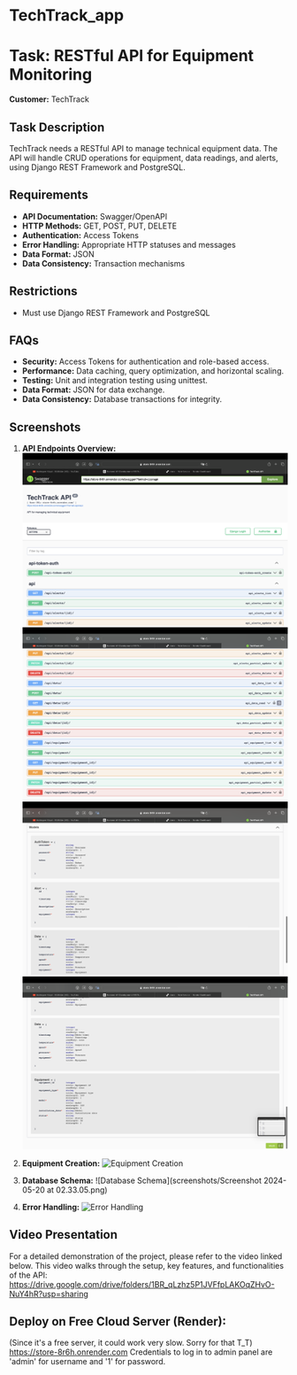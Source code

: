 # TechTrack_app
# Task: RESTful API for Equipment Monitoring

**Customer:** TechTrack

## Task Description

TechTrack needs a RESTful API to manage technical equipment data. The API will handle CRUD operations for equipment, data readings, and alerts, using Django REST Framework and PostgreSQL.

## Requirements

- **API Documentation:** Swagger/OpenAPI
- **HTTP Methods:** GET, POST, PUT, DELETE
- **Authentication:** Access Tokens
- **Error Handling:** Appropriate HTTP statuses and messages
- **Data Format:** JSON
- **Data Consistency:** Transaction mechanisms

## Restrictions

- Must use Django REST Framework and PostgreSQL

## FAQs

- **Security:** Access Tokens for authentication and role-based access.
- **Performance:** Data caching, query optimization, and horizontal scaling.
- **Testing:** Unit and integration testing using unittest.
- **Data Format:** JSON for data exchange.
- **Data Consistency:** Database transactions for integrity.

## Screenshots

1. **API Endpoints Overview:**
   ![API Endpoints Overview](/screenshots/Screenshot2024-05-20at03.13.04.png)
   ![API Endpoints Overview](/screenshots/Screenshot2024-05-20at03.13.14.png)
   ![API Endpoints Overview](/screenshots/Screenshot2024-05-20at03.13.26.png)
   ![API Endpoints Overview](/screenshots/Screenshot2024-05-20at03.13.29.png)

2. **Equipment Creation:**
   ![Equipment Creation](link_to_screenshot_2)

3. **Database Schema:**
   ![Database Schema](screenshots/Screenshot 2024-05-20 at 02.33.05.png)

4. **Error Handling:**
   ![Error Handling](link_to_screenshot_4)

## Video Presentation

For a detailed demonstration of the project, please refer to the video linked below. This video walks through the setup, key features, and functionalities of the API:
https://drive.google.com/drive/folders/1BR_qLzhz5P1JVFfpLAKOqZHvO-NuY4hR?usp=sharing

## Deploy on Free Cloud Server (Render): 
(Since it's a free server, it could work very slow. Sorry for that T_T)
https://store-8r6h.onrender.com
Credentials to log in to admin panel are 
'admin' for username and 
'1' for password.
